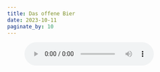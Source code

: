 ```yaml
---
title: Das offene Bier
date: 2023-10-11
paginate_by: 10
---
```


<figure>
<audio controls src="/audio/podcasts/tim-true-crime.mp3" type="audio/mp3"></audio>
</figure>
